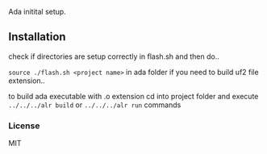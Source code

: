 Ada initital setup.

## Installation

 check if directories are setup correctly in flash.sh and then do..

``` source ./flash.sh <project name> ``` in ada folder if you need to build uf2 file extension..

to build ada executable with .o extension cd into project folder and execute ``` ../../../alr build ``` or ``` ../../../alr run ``` commands

### License

MIT
